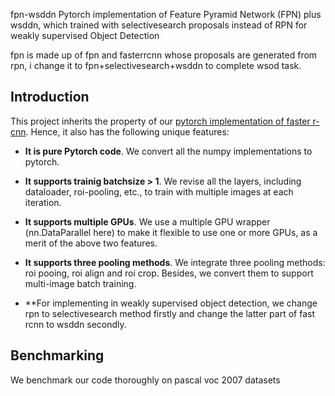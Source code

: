 fpn-wsddn Pytorch implementation of Feature Pyramid Network (FPN) plus wsddn, which trained with selectivesearch proposals instead of RPN for weakly supervised Object Detection

fpn is made up of fpn and fasterrcnn whose proposals are generated from rpn, i change it to fpn+selectivesearch+wsddn to complete wsod task.

## Introduction

This project inherits the property of our [pytorch implementation of faster r-cnn](https://github.com/jwyang/faster-rcnn.pytorch). Hence, it also has the following unique features:

* **It is pure Pytorch code**. We convert all the numpy implementations to pytorch.

* **It supports trainig batchsize > 1**. We revise all the layers, including dataloader, roi-pooling, etc., to train with multiple images at each iteration.

* **It supports multiple GPUs**. We use a multiple GPU wrapper (nn.DataParallel here) to make it flexible to use one or more GPUs, as a merit of the above two features.

* **It supports three pooling methods**. We integrate three pooling methods: roi pooing, roi align and roi crop. Besides, we convert them to support multi-image batch training.

* **For implementing in weakly supervised object detection, we change rpn to selectivesearch method firstly and change the latter part of fast rcnn to wsddn secondly.

## Benchmarking

We benchmark our code thoroughly on pascal voc 2007 datasets

